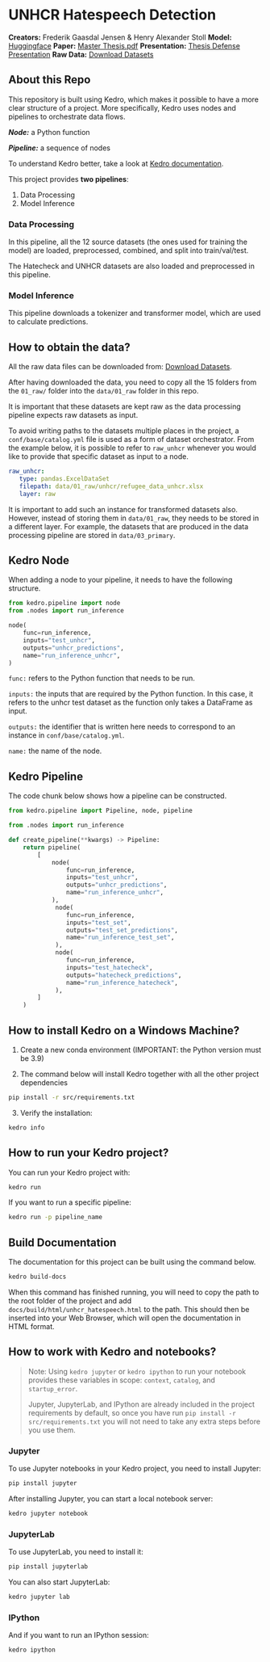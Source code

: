 # UNHCR Hatespeech Detection

**Creators:** Frederik Gaasdal Jensen & Henry Alexander Stoll
**Model:** [Huggingface](https://huggingface.co/unhcr/hatespeech-detection)
**Paper:** [Master Thesis.pdf](thesis.pdf)
**Presentation:** [Thesis Defense Presentation](thesis-presentation.pdf)
**Raw Data:** [Download Datasets](https://stollfamily.de/01_raw.zip)

## About this Repo

This repository is built using Kedro, which makes it possible to have a more clear structure of a project. More specifically, Kedro uses nodes and pipelines to orchestrate data flows.

***Node:*** a Python function

***Pipeline:*** a sequence of nodes

To understand Kedro better, take a look at [Kedro documentation](https://kedro.readthedocs.io).

This project provides **two pipelines**:

1. Data Processing
2. Model Inference

### Data Processing

In this pipeline, all the 12 source datasets (the ones used for training the model) are loaded, preprocessed, combined, and split into train/val/test.

The Hatecheck and UNHCR datasets are also loaded and preprocessed in this pipeline.

### Model Inference

This pipeline downloads a tokenizer and transformer model, which are used to calculate predictions.

## How to obtain the data?

All the raw data files can be downloaded from: [Download Datasets](https://stollfamily.de/01_raw.zip).

After having downloaded the data, you need to copy all the 15 folders from the `01_raw/` folder into the `data/01_raw` folder in this repo.

It is important that these datasets are kept raw as the data processing pipeline expects raw datasets as input.

To avoid writing paths to the datasets multiple places in the project, a `conf/base/catalog.yml` file is used as a form of dataset orchestrator. From the example below, it is possible to refer to `raw_unhcr` whenever you would like to provide that specific dataset as input to a node.

```yaml
raw_unhcr:
   type: pandas.ExcelDataSet
   filepath: data/01_raw/unhcr/refugee_data_unhcr.xlsx
   layer: raw    
```

It is important to add such an instance for transformed datasets also. However, instead of storing them in `data/01_raw`, they needs to be stored in a different layer. For example, the datasets that are produced in the data processing pipeline are stored in `data/03_primary`.

## Kedro Node

When adding a node to your pipeline, it needs to have the following structure.

```python
from kedro.pipeline import node
from .nodes import run_inference

node(
    func=run_inference,
    inputs="test_unhcr",
    outputs="unhcr_predictions",
    name="run_inference_unhcr",
)
```

`func:` refers to the Python function that needs to be run.

`inputs:` the inputs that are required by the Python function. In this case, it refers to the unhcr test dataset as the function only takes a DataFrame as input.

`outputs:` the identifier that is written here needs to correspond to an instance in `conf/base/catalog.yml`.

`name:` the name of the node.

## Kedro Pipeline

The code chunk below shows how a pipeline can be constructed.

```python
from kedro.pipeline import Pipeline, node, pipeline

from .nodes import run_inference

def create_pipeline(**kwargs) -> Pipeline:
    return pipeline(
        [
            node(
                func=run_inference,
                inputs="test_unhcr",
                outputs="unhcr_predictions",
                name="run_inference_unhcr",
            ),
             node(
                func=run_inference,
                inputs="test_set",
                outputs="test_set_predictions",
                name="run_inference_test_set",
             ),
             node(
                func=run_inference,
                inputs="test_hatecheck",
                outputs="hatecheck_predictions",
                name="run_inference_hatecheck",
             ),
        ]
    )
```

## How to install Kedro on a Windows Machine?

1. Create a new conda environment (IMPORTANT: the Python version must be 3.9)

2. The command below will install Kedro together with all the other project dependencies

```bash
pip install -r src/requirements.txt
```

3. Verify the installation:

```bash
kedro info
```

## How to run your Kedro project?

You can run your Kedro project with:

```bash
kedro run
```

If you want to run a specific pipeline:

```bash
kedro run -p pipeline_name
```

## Build Documentation

The documentation for this project can be built using the command below.

```bash
kedro build-docs
```

When this command has finished running, you will need to copy the path to the root folder of the project and add `docs/build/html/unhcr_hatespeech.html` to the path. This should then be inserted into your Web Browser, which will open the documentation in HTML format.

## How to work with Kedro and notebooks?

> Note: Using `kedro jupyter` or `kedro ipython` to run your notebook provides these variables in scope: `context`, `catalog`, and `startup_error`.
>
> Jupyter, JupyterLab, and IPython are already included in the project requirements by default, so once you have run `pip install -r src/requirements.txt` you will not need to take any extra steps before you use them.

### Jupyter

To use Jupyter notebooks in your Kedro project, you need to install Jupyter:

```bash
pip install jupyter
```

After installing Jupyter, you can start a local notebook server:

```bash
kedro jupyter notebook
```

### JupyterLab

To use JupyterLab, you need to install it:

```bash
pip install jupyterlab
```

You can also start JupyterLab:

```bash
kedro jupyter lab
```

### IPython

And if you want to run an IPython session:

```bash
kedro ipython
```
